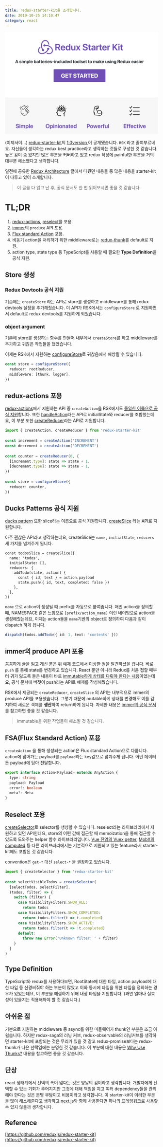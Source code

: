 ```yaml
---
title: redux-starter-kit을 소개합니다.
date: 2019-10-25 14:10:47
category: react
---
```


![redux-starter-kit](./images/redux-starter-kit.png)

(이제서야...) [redux-starter-kit](https://github.com/reduxjs/redux-starter-kit)의 [1.0version
](https://github.com/reduxjs/redux-starter-kit/releases/tag/v1.0.0)이 공개됐습니다. `RSK` 라고 줄여부르네요. 자신들이 생각하는 redux best practice라고 생각하는 것들로 구성한 것 같습니다. 늦은 감이 좀 있지만 많은 부분을 커버하고 있고 redux 작성에 painful한 부분을 거의 대부분 해소했다고 생각합니다.

일전에 공유한 [Redux Architecture](https://jbee.io/react/react-2-redux-architecture/) 글에서 다뤘던 내용들 중 많은 내용을 starter-kit이 다루고 있어 소개합니다.

> 이 글을 다 읽고 난 후, 공식 문서도 한 번 읽어보시면 좋을 것 같습니다.

# TL;DR

1. [redux-actions](https://github.com/redux-utilities/redux-actions), [reselect](https://github.com/reduxjs/reselect)를 포용.
2. [immer](https://github.com/immerjs/immer)의 `produce` API 포용.
3. [Flux standard Action](https://github.com/redux-utilities/flux-standard-action) 포용.
4. 비동기 action을 처리하기 위한 middleware로는 [redux-thunk](https://github.com/reduxjs/redux-thunk)를 default로 지원.
5. action type, state type 등 TypeScript를 사용할 때 필요한 **Type Definition**을 공식 지원.

## Store 생성

### Redux Devtools 공식 지원

기존에는 `createStore` 라는 API로 store를 생성하고 middleware를 통해 redux devtools 설정을 추가해줬습니다. 이 API가 RSK에서는 `configureStore` 로 지원하면서 default로 redux devtools를 지원하게 되었습니다.

### object argument

기존에 store를 생성하는 함수를 만들어 내부에서 `createStore`를 하고 middleware를 추가하고 귀찮은 작업들을 했었습니다.

이제는 RSK에서 지원하는 [configureStore](https://redux-starter-kit.js.org/api/configurestore)로 귀찮음에서 해방될 수 있습니다.

```ts
const store = configureStore({
  reducer: rootReducer,
  middleware: [thunk, logger],
})
```

## redux-actions 포용

[redux-actions](https://github.com/redux-utilities/redux-actions)에서 지원하는 API 중 `createAction`을 RSK에서도 [동일한 이름으로 공식 지원](https://redux-starter-kit.js.org/api/createaction)합니다. 또한 [handleAction](https://redux-actions.js.org/api/handleaction)라는 API로 initialState와 reducer를 조합했는데요, 이 부분 또한 [createReducer](https://redux-starter-kit.js.org/api/createreducer)라는 API로 지원합니다.

```ts
import { createAction, createReducer } from 'redux-starter-kit'

const increment = createAction('INCREMENT')
const decrement = createAction('DECREMENT')

const counter = createReducer(0, {
  [increment.type]: state => state + 1,
  [decrement.type]: state => state - 1,
})

const store = configureStore({
  reducer: counter,
})
```

## Ducks Patterns 공식 지원

[ducks pattern](https://github.com/erikras/ducks-modular-redux) 또한 slice라는 이름으로 공식 지원합니다. [createSlice](https://redux-starter-kit.js.org/api/createslice) 라는 API로 지원합니다.

아주 괜찮은 API라고 생각하는데요, createSlice는 `name` , `initialState`, `reducers` 세 가지를 넘겨주게 됩니다.

```ts{7}
const todosSlice = createSlice({
  name: 'todos',
  initialState: [],
  reducers: {
    addTodo(state, action) {
      const { id, text } = action.payload
      state.push({ id, text, completed: false })
    },
  },
})
```

`name` 으로 action이 생성될 때 prefix를 자동으로 붙여줍니다. 매번 action을 정의할 때, NAMESPACE 같은 느낌으로 `[prefix/action_name]` 이런 네이밍으로 action을 생성해줬는데요, 이제는 action들을 `name`기반의 object로 정의하여 다음과 같이 dispatch 하게 됩니다.

```ts
dispatch(todos.addTodo({ id: 1, text: 'contents' }))
```

## immer의 produce API 포용

꼼꼼하게 글을 읽고 계신 분은 위 예제 코드에서 이상한 점을 발견하셨을 겁니다. 바로 `push` 를 통해 state를 변경하고 있습니다. React 뿐만 아니라 Redux를 처음 접할 때부터 귀가 닳도록 들은 내용이 바로 [immutable하게 상태를 다뤄야 한다는 내용](https://redux.js.org/recipes/using-immutablejs-with-redux#why-should-i-use-an-immutable-focused-library-such-as-immutablejs)이었는데요, 공식 문서에 버젓이 push라는 API로 예제를 작성해뒀습니다.

RSK에서 제공되는 `createReducer`, `createSlice` 의 API는 내부적으로 immer의 produce API를 포용했습니다. 그렇기 때문에 mutable하게 상태를 변경해도 이를 감지하여 새로운 객체를 **생산**하여 return하게 됩니다. 자세한 내용은 [immer의 공식 문서](https://immerjs.github.io/immer/docs/return)를 참고하면 좋을 것 같습니다.

> immutable을 위한 작업들이 해소될 것 같습니다.

## FSA(Flux Standard Action) 포용

`createAction` 을 통해 생성되는 action은 Flux standard Action으로 다룹니다. action에 넘어가는 payload를 `payload`라는 key값으로 넘겨주게 됩니다. 어떤 데이터든 payload에 담아 전달합니다.

```ts
export interface Action<Payload> extends AnyAction {
  type: string
  payload: Payload
  error?: boolean
  meta?: Meta
}
```

## Reselect 포용

[createSelector](https://redux-starter-kit.js.org/api/createselector)로 selector를 생성할 수 있습니다. reselect라는 라이브러리에서 지원하고 있던 API인데요, store의 어떤 값에 접근할 때 memoization을 통해 접근할 수 있도록 도와주는 helper 함수 라이브러리입니다. [Vue 진영의 Vuex getter](https://vuex.vuejs.org/guide/getters.html), [MobX의 computed](https://mobx.js.org/refguide/computed-decorator.html) 등 다른 라이브러리에서는 기본적으로 지원되고 있는 feature라서 starter-kit에도 포함된 것 같습니다.

convention은 `get-*` 대신 `select-*` 을 권장하고 있습니다.

```ts
import { createSelector } from 'redux-starter-kit'

const selectVisibleTodos = createSelector(
  [selectTodos, selectFilter],
  (todos, filter) => {
    switch (filter) {
      case VisibilityFilters.SHOW_ALL:
        return todos
      case VisibilityFilters.SHOW_COMPLETED:
        return todos.filter(t => t.completed)
      case VisibilityFilters.SHOW_ACTIVE:
        return todos.filter(t => !t.completed)
      default:
        throw new Error('Unknown filter: ' + filter)
    }
  }
)
```

## Type Definition

TypeScript와 redux를 사용하다보면, RootState에 대한 타입, action payload에 대한 타입 등 신경써줘야 하는 부분이 많았고 이와 동시에 타입을 위한 타입을 정의하는 경우가 있었는데요, 이 부분을 해결하기 위해 내장 타입을 지원합니다. (과연 얼마나 실효성이 있을지는 적용해봐야 할 것 같습니다.)

## 아쉬운 점

기본으로 지원하는 middleware 중 async를 위한 미들웨어가 thunk인 부분은 조금 아쉽습니다. 하지만 redux-saga의 러닝 커브, redux-observable의 러닝커브를 생각하면 starter-kit에 포함되는 것은 무리가 있을 것 같고 redux-promise보다는 redux-thunk가 나은 선택임에는 분명한 것 같습니다. 이 부분에 대한 내용은 [Why Use Thunks?](https://redux-starter-kit.js.org/tutorials/advanced-tutorial#why-use-thunks) 내용을 참고하면 좋을 것 같습니다.

## 단상

react 생태계에서 선택의 폭이 넓다는 것은 양날의 검이라고 생각합니다. 개발자에게 선택할 수 있는 기회가 주어지지만 그것에 대해 책임을 지고 여러 dependency들을 관리해야 한다는 것은 분명 부담이고 비용이라고 생각합니다. 이 starter-kit이 이러한 부분을 많이 해소해준다고 생각하고 [next.js](https://github.com/zeit/next.js/)와 함께 사용한다면 하나의 프레임워크로 사용할 수 있지 않을까 생각합니다.

## Reference

[https://github.com/reduxjs/redux-starter-kit](https://github.com/reduxjs/redux-starter-kit)
